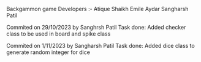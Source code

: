 Backgammon game
Developers :-
    Atique Shaikh
    Emile Aydar
    Sangharsh Patil


Commited on 29/10/2023  by Sanghrsh Patil 
Task done: Added checker class to be used in board and  spike class


Commited on 1/11/2023 by Sangharsh Patil
Task done: Added dice class to generate random integer for dice